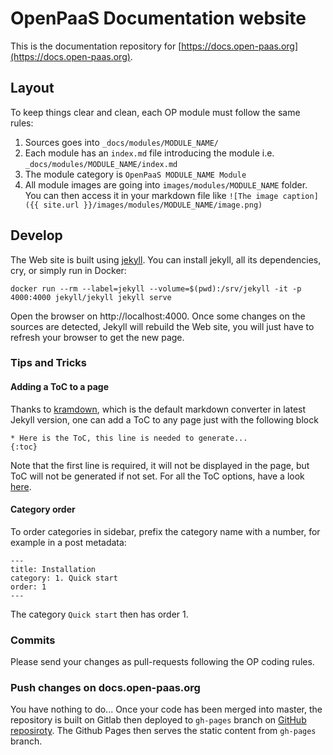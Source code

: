 # OpenPaaS Documentation website

This is the documentation repository for [https://docs.open-paas.org](https://docs.open-paas.org).

## Layout

To keep things clear and clean, each OP module must follow the same rules:

1. Sources goes into `_docs/modules/MODULE_NAME/`
2. Each module has an `index.md` file introducing the module i.e. `_docs/modules/MODULE_NAME/index.md`
3. The module category is `OpenPaaS MODULE_NAME Module`
4. All module images are going into `images/modules/MODULE_NAME` folder. You can then access it in your markdown file like `![The image caption]({{ site.url }}/images/modules/MODULE_NAME/image.png)`

## Develop

The Web site is built using [jekyll](https://jekyllrb.com/). You can install jekyll, all its dependencies, cry, or simply run in Docker:

```
docker run --rm --label=jekyll --volume=$(pwd):/srv/jekyll -it -p 4000:4000 jekyll/jekyll jekyll serve
```

Open the browser on http://localhost:4000. Once some changes on the sources are detected, Jekyll will rebuild the Web site, you will just have to refresh your browser to get the new page.

### Tips and Tricks

#### Adding a ToC to a page

Thanks to [kramdown](https://github.com/gettalong/kramdown), which is the default markdown converter in latest Jekyll version, one can add a ToC to any page just with the following block

```
* Here is the ToC, this line is needed to generate...
{:toc}
```

Note that the first line is required, it will not be displayed in the page, but ToC will not be generated if not set. For all the ToC options, have a look [here](https://kramdown.gettalong.org/converter/html.html#toc).

#### Category order

To order categories in sidebar, prefix the category name with a number, for example in a post metadata:

```
---
title: Installation
category: 1. Quick start
order: 1
---
```

The category `Quick start` then has order 1.

### Commits

Please send your changes as pull-requests following the OP coding rules.

### Push changes on docs.open-paas.org

You have nothing to do... Once your code has been merged into master, the repository is built on Gitlab then deployed to `gh-pages` branch on [GitHub reposiroty](https://github.com/linagora/openpaas-doc). The Github Pages then serves the static content from `gh-pages` branch.
